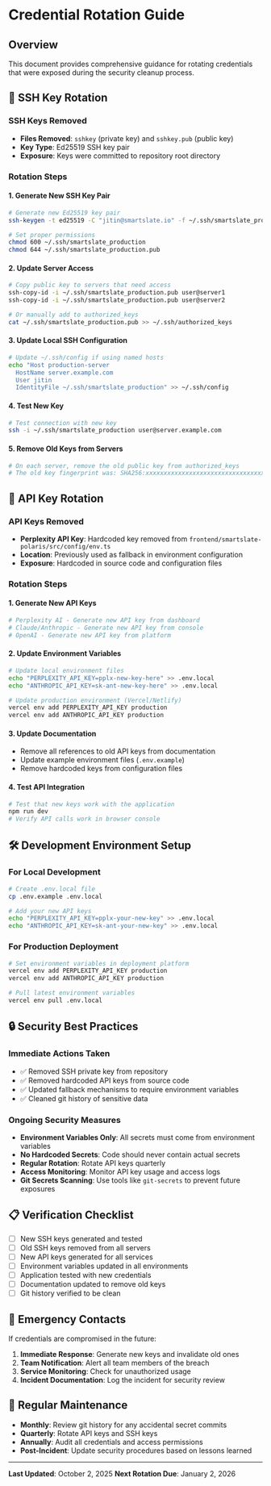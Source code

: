 # Credential Rotation Guide

## Overview
This document provides comprehensive guidance for rotating credentials that were exposed during the security cleanup process.

## 🔐 SSH Key Rotation

### SSH Keys Removed
- **Files Removed**: `sshkey` (private key) and `sshkey.pub` (public key)
- **Key Type**: Ed25519 SSH key pair
- **Exposure**: Keys were committed to repository root directory

### Rotation Steps

#### 1. Generate New SSH Key Pair
```bash
# Generate new Ed25519 key pair
ssh-keygen -t ed25519 -C "jitin@smartslate.io" -f ~/.ssh/smartslate_production

# Set proper permissions
chmod 600 ~/.ssh/smartslate_production
chmod 644 ~/.ssh/smartslate_production.pub
```

#### 2. Update Server Access
```bash
# Copy public key to servers that need access
ssh-copy-id -i ~/.ssh/smartslate_production.pub user@server1
ssh-copy-id -i ~/.ssh/smartslate_production.pub user@server2

# Or manually add to authorized_keys
cat ~/.ssh/smartslate_production.pub >> ~/.ssh/authorized_keys
```

#### 3. Update Local SSH Configuration
```bash
# Update ~/.ssh/config if using named hosts
echo "Host production-server
  HostName server.example.com
  User jitin
  IdentityFile ~/.ssh/smartslate_production" >> ~/.ssh/config
```

#### 4. Test New Key
```bash
# Test connection with new key
ssh -i ~/.ssh/smartslate_production user@server.example.com
```

#### 5. Remove Old Keys from Servers
```bash
# On each server, remove the old public key from authorized_keys
# The old key fingerprint was: SHA256:xxxxxxxxxxxxxxxxxxxxxxxxxxxxxxxxxxxxxxxxxxx
```

## 🔑 API Key Rotation

### API Keys Removed
- **Perplexity API Key**: Hardcoded key removed from `frontend/smartslate-polaris/src/config/env.ts`
- **Location**: Previously used as fallback in environment configuration
- **Exposure**: Hardcoded in source code and configuration files

### Rotation Steps

#### 1. Generate New API Keys
```bash
# Perplexity AI - Generate new API key from dashboard
# Claude/Anthropic - Generate new API key from console
# OpenAI - Generate new API key from platform
```

#### 2. Update Environment Variables
```bash
# Update local environment files
echo "PERPLEXITY_API_KEY=pplx-new-key-here" >> .env.local
echo "ANTHROPIC_API_KEY=sk-ant-new-key-here" >> .env.local

# Update production environment (Vercel/Netlify)
vercel env add PERPLEXITY_API_KEY production
vercel env add ANTHROPIC_API_KEY production
```

#### 3. Update Documentation
- Remove all references to old API keys from documentation
- Update example environment files (`.env.example`)
- Remove hardcoded keys from configuration files

#### 4. Test API Integration
```bash
# Test that new keys work with the application
npm run dev
# Verify API calls work in browser console
```

## 🛠️ Development Environment Setup

### For Local Development
```bash
# Create .env.local file
cp .env.example .env.local

# Add your new API keys
echo "PERPLEXITY_API_KEY=pplx-your-new-key" >> .env.local
echo "ANTHROPIC_API_KEY=sk-ant-your-new-key" >> .env.local
```

### For Production Deployment
```bash
# Set environment variables in deployment platform
vercel env add PERPLEXITY_API_KEY production
vercel env add ANTHROPIC_API_KEY production

# Pull latest environment variables
vercel env pull .env.local
```

## 🔒 Security Best Practices

### Immediate Actions Taken
- ✅ Removed SSH private key from repository
- ✅ Removed hardcoded API keys from source code
- ✅ Updated fallback mechanisms to require environment variables
- ✅ Cleaned git history of sensitive data

### Ongoing Security Measures
- **Environment Variables Only**: All secrets must come from environment variables
- **No Hardcoded Secrets**: Code should never contain actual secrets
- **Regular Rotation**: Rotate API keys quarterly
- **Access Monitoring**: Monitor API key usage and access logs
- **Git Secrets Scanning**: Use tools like `git-secrets` to prevent future exposures

## 📋 Verification Checklist

- [ ] New SSH keys generated and tested
- [ ] Old SSH keys removed from all servers
- [ ] New API keys generated for all services
- [ ] Environment variables updated in all environments
- [ ] Application tested with new credentials
- [ ] Documentation updated to remove old keys
- [ ] Git history verified to be clean

## 🚨 Emergency Contacts

If credentials are compromised in the future:

1. **Immediate Response**: Generate new keys and invalidate old ones
2. **Team Notification**: Alert all team members of the breach
3. **Service Monitoring**: Check for unauthorized usage
4. **Incident Documentation**: Log the incident for security review

## 🔄 Regular Maintenance

- **Monthly**: Review git history for any accidental secret commits
- **Quarterly**: Rotate API keys and SSH keys
- **Annually**: Audit all credentials and access permissions
- **Post-Incident**: Update security procedures based on lessons learned

---

**Last Updated**: October 2, 2025
**Next Rotation Due**: January 2, 2026
